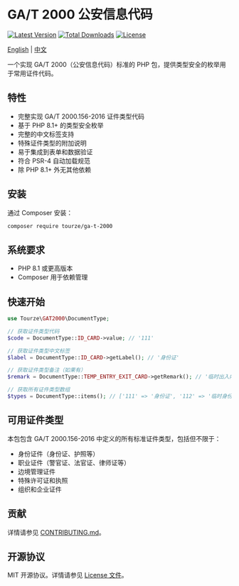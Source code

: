 # GA/T 2000 公安信息代码

[![Latest Version](https://img.shields.io/packagist/v/tourze/ga-t-2000.svg?style=flat-square)](https://packagist.org/packages/tourze/ga-t-2000)
[![Total Downloads](https://img.shields.io/packagist/dt/tourze/ga-t-2000.svg?style=flat-square)](https://packagist.org/packages/tourze/ga-t-2000)
[![License](https://img.shields.io/packagist/l/tourze/ga-t-2000.svg?style=flat-square)](https://packagist.org/packages/tourze/ga-t-2000)

[English](README.md) | [中文](README.zh-CN.md)

一个实现 GA/T 2000（公安信息代码）标准的 PHP 包，提供类型安全的枚举用于常用证件代码。

## 特性

- 完整实现 GA/T 2000.156-2016 证件类型代码
- 基于 PHP 8.1+ 的类型安全枚举
- 完整的中文标签支持
- 特殊证件类型的附加说明
- 易于集成到表单和数据验证
- 符合 PSR-4 自动加载规范
- 除 PHP 8.1+ 外无其他依赖

## 安装

通过 Composer 安装：

```bash
composer require tourze/ga-t-2000
```

## 系统要求

- PHP 8.1 或更高版本
- Composer 用于依赖管理

## 快速开始

```php
use Tourze\GAT2000\DocumentType;

// 获取证件类型代码
$code = DocumentType::ID_CARD->value; // '111'

// 获取证件类型中文标签
$label = DocumentType::ID_CARD->getLabel(); // '身份证'

// 获取证件类型备注（如果有）
$remark = DocumentType::TEMP_ENTRY_EXIT_CARD->getRemark(); // '临时出入内部单位证'

// 获取所有证件类型数组
$types = DocumentType::items(); // ['111' => '身份证', '112' => '临时身份证', ...]
```

## 可用证件类型

本包包含 GA/T 2000.156-2016 中定义的所有标准证件类型，包括但不限于：

- 身份证件（身份证、护照等）
- 职业证件（警官证、法官证、律师证等）
- 边境管理证件
- 特殊许可证和执照
- 组织和企业证件

## 贡献

详情请参见 [CONTRIBUTING.md](CONTRIBUTING.md)。

## 开源协议

MIT 开源协议。详情请参见 [License 文件](LICENSE)。
